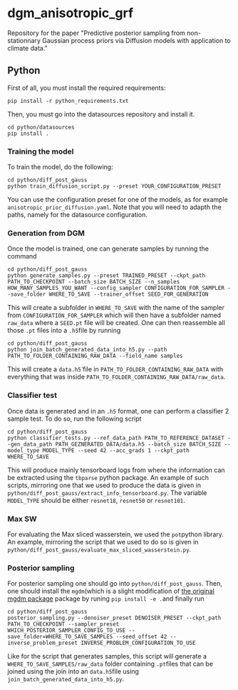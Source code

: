 # dgm_anisotropic_grf
Repository for the paper "Predictive posterior sampling from non-stationnary Gaussian process priors via Diffusion models with application to climate data."


## Python

First of all, you must install the required requirements:
```
pip install -r python_requirements.txt
```
Then, you must go into the datasources repository and install it.
```
cd python/datasources
pip install .
```

### Training the model

To train the model, do the following:

```
cd python/diff_post_gauss
python train_diffusion_script.py --preset YOUR_CONFIGURATION_PRESET
```

You can use the configuration preset for one of the models, as for example `anisotropic_prior_diffusion.yaml`. Note that you will need to adapth the paths, namely for the datasource configuration.

### Generation from DGM

Once the model is trained, one can generate samples by running the command

```
cd python/diff_post_gauss
python generate_samples.py --preset TRAINED_PRESET --ckpt_path PATH_TO_CHECKPOINT --batch_size BATCH_SIZE --n_samples HOW_MANY_SAMPLES_YOU_WANT --config_sampler CONFIGURATION_FOR_SAMPLER --save_folder WHERE_TO_SAVE --trainer_offset SEED_FOR_GENERATION
```
This will create a subfolder in `WHERE_TO_SAVE` with the name of the sampler from `CONFIGURATION_FOR_SAMPLER` which will then have a subfolder named `raw_data` where a `SEED.pt` file will be created.
One can then reassemble all those `.pt` files into a `.h5`file by running
```
cd python/diff_post_gauss
python join_batch_generated_data_into_h5.py --path PATH_TO_FOLDER_CONTAINING_RAW_DATA --field_name samples
```
This will create a `data.h5̀` file in `PATH_TO_FOLDER_CONTAINING_RAW_DATA` with everything that was inside `PATH_TO_FOLDER_CONTAINING_RAW_DATA/raw_data`.

### Classifier test

Once data is generated and in an `.h5` format, one can perform a classifier 2 sample test.
To do so, run the following script
```
cd python/diff_post_gauss
python classifier_tests.py --ref_data_path PATH_TO_REFERENCE_DATASET --gen_data_path PATH_GEZNERATED_DATA/data.h5 --batch_size BATCH_SIZE --model_type MODEL_TYPE --seed 42 --acc_grads 1 --ckpt_path WHERE_TO_SAVE
```
This will produce mainly tensorboard logs from where the information can be extracted using the `tbparse` python package. An example of such scripts, mirroring one that we used to produce the data is given in `python/diff_post_gauss/extract_info_tensorboard.py`.
The variable `MODEL_TYPE` should be either `resnet18`, `resnet50` or `resnet101`.

### Max SW 

For evaluating the Max sliced wasserstein, we used the `pot`python library. 
An example, mirroring the script that we used to do so is given in `python/diff_post_gauss/evaluate_max_sliced_wasserstein.py`.

### Posterior sampling

For posterior sampling one should go into `python/diff_post_gauss`. Then, one should install the `mgdm`(which is a slight modification of [the original mgdm package](https://github.com/Badr-MOUFAD/mgdm) package by runing `pip install -e .`and finally run
```
cd python/diff_post_gauss
posterior_sampling.py --denoiser_preset DENOISER_PRESET --ckpt_path PATH_TO_CHECKPOINT --sampler_preset WHICH_POSTERIOR_SAMPLER_CONFIG_TO_USE --save_folder=WHERE_TO_SAVE_SAMPLES --seed_offset 42 --inverse_problem_preset INVERSE_PROBLEM_CONFIGURATION_TO_USE
```
Like for the script that generates samples, this script will generate a `WHERE_TO_SAVE_SAMPLES/raw_data` folder containing `.pt`files that can be joined using the join
into an `data.h5`file using `join_batch_generated_data_into_h5.py`.